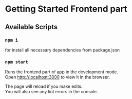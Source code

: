 # Getting Started Frontend part

## Available Scripts

### `npm i`
for install all necessary dependencies from package.json

### `npm start`

Runs the frontend part of app in the development mode.\
Open [http://localhost:3000](http://localhost:3000) to view it in the browser.

The page will reload if you make edits.\
You will also see any lint errors in the console.